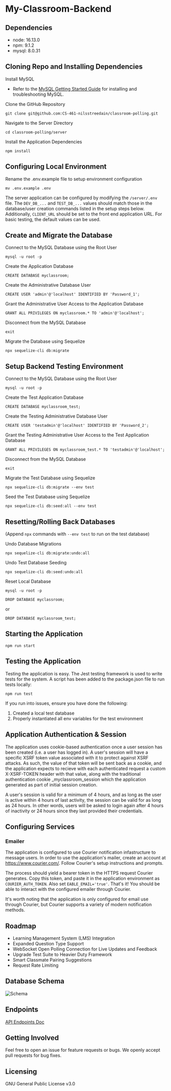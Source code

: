 # My-Classroom-Backend

## Dependencies

- node: 16.13.0
- npm: 9.1.2
- mysql: 8.0.31

## Cloning Repo and Installing Dependencies

Install MySQL

- Refer to the [MySQL Getting Started Guide](https://dev.mysql.com/doc/mysql-getting-started/en/) for installing and troubleshooting MySQL.

Clone the GitHub Repository

```
git clone git@github.com:CS-461-nilsstreedain/classroom-polling.git
```

Navigate to the Server Directory

```
cd classroom-polling/server
```

Install the Application Dependencies

```
npm install
```

## Configuring Local Environment

Rename the .env.example file to setup environment configuration

```
mv .env.example .env
```

The server application can be configured by modifying the `/server/.env` file. The `DEV_DB_...` and `TEST_DB_...` values should match those in the database/user creation commands listed in the setup steps below. Additionally, `CLIENT_URL` should be set to the front end application URL. For basic testing, the default values can be used.

## Create and Migrate the Database

Connect to the MySQL Database using the Root User

```
mysql -u root -p
```

Create the Application Database

```
CREATE DATABASE myclassroom;
```

Create the Administrative Database User

```
CREATE USER 'admin'@'localhost' IDENTIFIED BY 'Password_1';
```

Grant the Administrative User Access to the Application Database

```
GRANT ALL PRIVILEGES ON myclassroom.* TO 'admin'@'localhost';
```

Disconnect from the MySQL Database

```
exit
```

Migrate the Database using Sequelize

```
npx sequelize-cli db:migrate
```

## Setup Backend Testing Environment

Connect to the MySQL Database using the Root User

```
mysql -u root -p
```

Create the Test Application Database

```
CREATE DATABASE myclassroom_test;
```

Create the Testing Administrative Database User

```
CREATE USER 'testadmin'@'localhost' IDENTIFIED BY 'Password_2';
```

Grant the Testing Administrative User Access to the Test Application Database

```
GRANT ALL PRIVILEGES ON myclassroom_test.* TO 'testadmin'@'localhost';
```

Disconnect from the MySQL Database

```
exit
```

Migrate the Test Database using Sequelize

```
npx sequelize-cli db:migrate --env test
```

Seed the Test Database using Sequelize

```
npx sequelize-cli db:seed:all --env test
```

## Resetting/Rolling Back Databases

(Append `npx` commands with `--env test` to run on the test database)

Undo Database Migrations

```
npx sequelize-cli db:migrate:undo:all
```

Undo Test Database Seeding

```
npx sequelize-cli db:seed:undo:all
```

Reset Local Database

```
mysql -u root -p
```

```
DROP DATABASE myclassroom;
```

or

```
DROP DATABASE myclassroom_test;
```

## Starting the Application

```
npm run start
```

## Testing the Application

Testing the application is easy. The Jest testing framework is used to write tests for the system. A script has been added to the package.json file to run tests locally:

```
npm run test
```

If you run into issues, ensure you have done the following:

1. Created a local test database
2. Properly instantiated all env variables for the test environment

## Application Authentication & Session

The application uses cookie-based authentication once a user session has been created (i.e. a user has logged in). A user's session will have a specific XSRF token value associated with it to protect against XSRF attacks. As such, the value of that token will be sent back as a cookie, and the application expects to recieve with each authenticated request a custom X-XSRF-TOKEN header with that value, along with the traditional authentication cookie \_myclassroom_session which the application generated as part of initial session creation.

A user's session is valid for a minimum of 4 hours, and as long as the user is active within 4 hours of last activity, the session can be valid for as long as 24 hours. In other words, users will be asked to login again after 4 hours of inactivity or 24 hours since they last provided their credentials.

## Configuring Services

### Emailer

The application is configured to use Courier notification infastructure to message users. In order to use the application's mailer, create an account at https://www.courier.com/. Follow Courier's setup instructions and prompts.

The process should yield a bearer token in the HTTPS request Courier generates. Copy this token, and paste it in the application environment as `COURIER_AUTH_TOKEN`. Also set `EABLE_EMAIL='true'`. That's it! You should be able to interact with the configured emailer through Courier.

It's worth noting that the application is only configured for email use through Courier, but Courier supports a variety of modern notification methods.

## Roadmap

- Learning Management System (LMS) Integration
- Expanded Question Type Support
- WebSocket Open Polling Connection for Live Updates and Feedback
- Upgrade Test Suite to Heavier Duty Framework
- Smart Classmate Pairing Suggestions
- Request Rate Limiting

## Database Schema

![Schema](https://github.com/CS-461-nilsstreedain/classroom-polling/assets/25465133/d987e780-fd0e-4ea5-bd18-c72de5d8c32c)

## Endpoints

[API Endpoints Doc](/API%20Endpoints%20MyClassroom.pdf)

## Getting Involved

Feel free to open an issue for feature requests or bugs. We openly accept pull requests for bug fixes.

## Licensing

GNU General Public License v3.0
